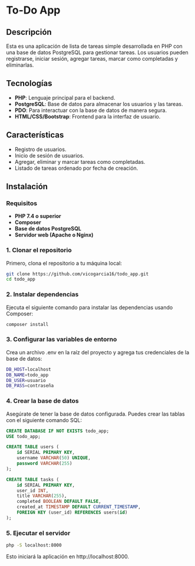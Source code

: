 # To-Do App

## Descripción

Esta es una aplicación de lista de tareas simple desarrollada en PHP con una base de datos PostgreSQL para gestionar tareas. Los usuarios pueden registrarse, iniciar sesión, agregar tareas, marcar como completadas y eliminarlas.

## Tecnologías

- **PHP**: Lenguaje principal para el backend.
- **PostgreSQL**: Base de datos para almacenar los usuarios y las tareas.
- **PDO**: Para interactuar con la base de datos de manera segura.
- **HTML/CSS/Bootstrap**: Frontend para la interfaz de usuario.

## Características

- Registro de usuarios.
- Inicio de sesión de usuarios.
- Agregar, eliminar y marcar tareas como completadas.
- Listado de tareas ordenado por fecha de creación.

## Instalación

### Requisitos

- **PHP 7.4 o superior**
- **Composer**
- **Base de datos PostgreSQL**
- **Servidor web (Apache o Nginx)**

### 1. Clonar el repositorio

Primero, clona el repositorio a tu máquina local:

```bash
git clone https://github.com/vicogarcia16/todo_app.git
cd todo_app
```
### 2. Instalar dependencias

Ejecuta el siguiente comando para instalar las dependencias usando Composer:
```bash
composer install
```

### 3. Configurar las variables de entorno
Crea un archivo .env en la raíz del proyecto y agrega tus credenciales de la base de datos:
```bash
DB_HOST=localhost
DB_NAME=todo_app
DB_USER=usuario
DB_PASS=contraseña
```
### 4. Crear la base de datos
Asegúrate de tener la base de datos configurada. Puedes crear las tablas con el siguiente comando SQL:
```sql
CREATE DATABASE IF NOT EXISTS todo_app;
USE todo_app;

CREATE TABLE users (
    id SERIAL PRIMARY KEY,
    username VARCHAR(50) UNIQUE,
    password VARCHAR(255)
);

CREATE TABLE tasks (
    id SERIAL PRIMARY KEY,
    user_id INT,
    title VARCHAR(255),
    completed BOOLEAN DEFAULT FALSE,
    created_at TIMESTAMP DEFAULT CURRENT_TIMESTAMP,
    FOREIGN KEY (user_id) REFERENCES users(id)
);
```
### 5. Ejecutar el servidor
```bash
php -S localhost:8000
```
Esto iniciará la aplicación en http://localhost:8000.

